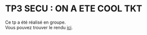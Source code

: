 # TP3 SECU : ON A ETE COOL TKT

Ce tp a été réalisé en groupe.  
Vous pouvez trouver le rendu [ici](https://github.com/ninjawill543/Ynov_Network_Report).
